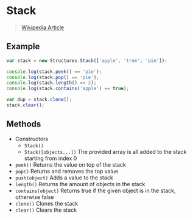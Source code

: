 # Stack

> [Wikipedia Article](http://en.wikipedia.org/wiki/Stack_%29abstract_data_type%29)

## Example

```javascript
var stack = new Structures.Stack(['apple', 'tree', 'pie']);

console.log(stack.peek() == 'pie');
console.log(stack.pop() == 'pie');
console.log(stack.length() == 2);
console.log(stack.contains('apple') == true);

var dup = stack.clone();
stack.clear();
```

## Methods

* Constructors
  * `Stack()`
  * `Stack([objects...])` The provided array is all added to the stack starting from index 0
* `peek()` Returns the value on top of the stack
* `pop()` Returns and removes the top value
* `push(object)` Adds a value to the stack
* `length()` Returns the amount of objects in the stack
* `contains(object)` Returns true if the given object is in the stack, otherwise false
* `clone()` Clones the stack
* `clear()` Clears the stack